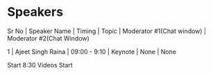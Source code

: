 # Speakers



Sr No | Speaker Name | Timing | Topic | Moderator #1(Chat window) | Moderator #2(Chat Window) <br>

1 | Ajeet Singh Raina | 09:00 - 9:10 | Keynote | None | None

Start
8:30
Videos Start








